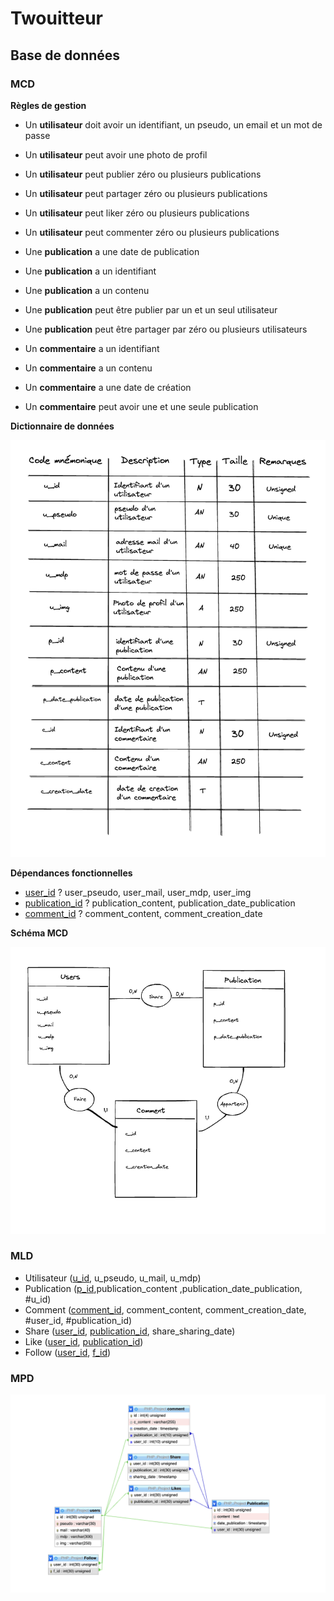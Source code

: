 # Twouitteur
## Base de données
### MCD
**Règles de gestion** 
- Un **utilisateur** doit avoir un identifiant, un pseudo, un email et un mot de passe 
- Un **utilisateur** peut avoir une photo de profil
- Un **utilisateur** peut publier zéro ou plusieurs publications
- Un **utilisateur** peut partager zéro ou plusieurs publications
- Un **utilisateur** peut liker zéro ou plusieurs publications
- Un **utilisateur** peut commenter zéro ou plusieurs publications

- Une **publication** a une date de publication
- Une **publication** a un identifiant
- Une **publication** a un contenu
- Une **publication** peut être publier par un et un seul utilisateur
- Une **publication** peut être partager par zéro ou plusieurs utilisateurs

- Un **commentaire** a un identifiant
- Un **commentaire** a un contenu
- Un **commentaire** a une date de création
- Un **commentaire** peut avoir une et une seule publication

**Dictionnaire de données**

![image info](img/bdd/dico_donnees.png)

**Dépendances fonctionnelles**
- <ins>user_id</ins> ? user_pseudo, user_mail, user_mdp, user_img
- <ins>publication_id</ins> ? publication_content, publication_date_publication
- <ins>comment_id</ins> ? comment_content, comment_creation_date

**Schéma MCD**

![image info](img/bdd/MCD.png)

### MLD
- Utilisateur (<ins>u_id</ins>, u_pseudo, u_mail, u_mdp)
- Publication (<ins>p_id</ins>,publication_content  ,publication_date_publication, #u_id)
- Comment (<ins>comment_id</ins>, comment_content, comment_creation_date, #user_id, #publication_id)
- Share (<ins>user_id</ins>, <ins>publication_id</ins>, share_sharing_date)
- Like (<ins>user_id</ins>, <ins>publication_id</ins>)
- Follow (<ins>user_id</ins>, <ins>f_id</ins>)


### MPD

![image info](img/bdd/MPD.png)